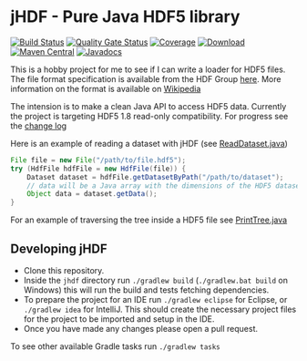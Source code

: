 # jHDF - Pure Java HDF5 library
[![Build Status](https://dev.azure.com/jamesmudd/jhdf/_apis/build/status/jhdf-CI?branchName=master)](https://dev.azure.com/jamesmudd/jhdf/_build/latest?definitionId=3&branchName=master) [![Quality Gate Status](https://sonarcloud.io/api/project_badges/measure?project=jamesmudd_jhdf&metric=alert_status)](https://sonarcloud.io/dashboard?id=jamesmudd_jhdf) [![Coverage](https://sonarcloud.io/api/project_badges/measure?project=jamesmudd_jhdf&metric=coverage)](https://sonarcloud.io/dashboard?id=jamesmudd_jhdf) [ ![Download](https://api.bintray.com/packages/jamesmudd/jhdf/jhdf/images/download.svg) ](https://bintray.com/jamesmudd/jhdf/jhdf/_latestVersion) [![Maven Central](https://img.shields.io/maven-central/v/io.jhdf/jhdf.svg?label=Maven%20Central)](https://search.maven.org/search?q=g:%22io.jhdf%22%20AND%20a:%22jhdf%22) [![Javadocs](http://javadoc.io/badge/io.jhdf/jhdf.svg)](http://javadoc.io/doc/io.jhdf/jhdf)

This is a hobby project for me to see if I can write a loader for HDF5 files. The file format specification is available from the HDF Group [here](https://support.hdfgroup.org/HDF5/doc/H5.format.html). More information on the format is available on [Wikipedia](https://en.wikipedia.org/wiki/Hierarchical_Data_Format)

The intension is to make a clean Java API to access HDF5 data. Currently the project is targeting HDF5 1.8 read-only compatibility. For progress see the [change log](CHANGES.md)

Here is an example of reading a dataset with jHDF (see [ReadDataset.java](jhdf/src/main/java/io/jhdf/examples/ReadDataset.java))

```java
File file = new File("/path/to/file.hdf5");
try (HdfFile hdfFile = new HdfFile(file)) {
	Dataset dataset = hdfFile.getDatasetByPath("/path/to/dataset");
	// data will be a Java array with the dimensions of the HDF5 dataset
	Object data = dataset.getData();
}
```

For an example of traversing the tree inside a HDF5 file see [PrintTree.java](jhdf/src/main/java/io/jhdf/examples/PrintTree.java)

## Developing jHDF
- Clone this repository.
- Inside the `jhdf` directory run `./gradlew build` (`./gradlew.bat build` on Windows) this will run the build and tests fetching dependencies. 
- To prepare the project for an IDE run `./gradlew eclipse` for Eclipse, or `./gradlew idea` for IntelliJ. This should create the necessary project files for the project to be imported and setup in the IDE.
- Once you have made any changes please open a pull request.

To see other available Gradle tasks run `./gradlew tasks` 

